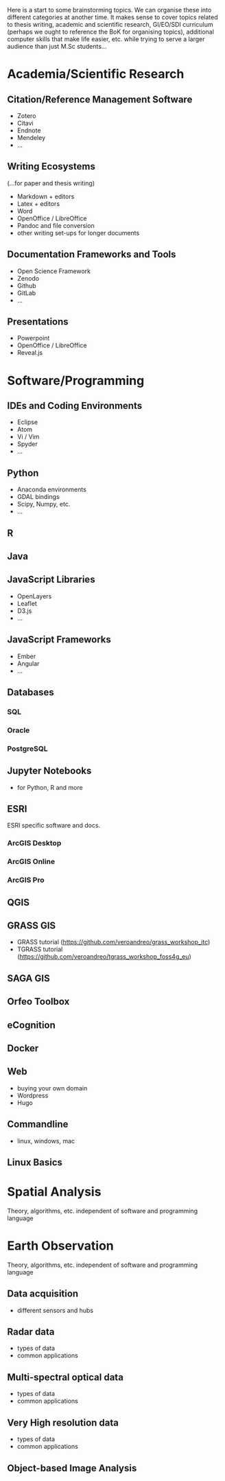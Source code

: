 Here is a start to some brainstorming topics. We can organise these into different categories at another time. It makes sense to cover topics related to thesis writing, academic and scientific research, GI/EO/SDI curriculum (perhaps we ought to reference the BoK for organising topics), additional computer skills that make life easier, etc. while trying to serve a larger audience than just M.Sc students...

# Academia/Scientific Research

## Citation/Reference Management Software
- Zotero
- Citavi
- Endnote
- Mendeley
- ...

## Writing Ecosystems

(...for paper and thesis writing)

- Markdown + editors
- Latex + editors
- Word
- OpenOffice / LibreOffice
- Pandoc and file conversion
- other writing set-ups for longer documents

## Documentation Frameworks and Tools
- Open Science Framework
- Zenodo
- Github
- GitLab
- ...

## Presentations
- Powerpoint
- OpenOffice / LibreOffice
- Reveal.js


# Software/Programming

## IDEs and Coding Environments
- Eclipse
- Atom
- Vi / Vim
- Spyder
- ...

## Python
- Anaconda environments
- GDAL bindings
- Scipy, Numpy, etc.
- ...

## R

## Java

## JavaScript Libraries
- OpenLayers
- Leaflet
- D3.js
- ...

## JavaScript Frameworks
- Ember
- Angular
- ...

## Databases

### SQL

### Oracle

### PostgreSQL

## Jupyter Notebooks
- for Python, R and more

## ESRI

ESRI specific software and docs.

### ArcGIS Desktop

### ArcGIS Online

### ArcGIS Pro

## QGIS

## GRASS GIS

- GRASS tutorial (https://github.com/veroandreo/grass_workshop_itc)
- TGRASS tutorial (https://github.com/veroandreo/tgrass_workshop_foss4g_eu)


## SAGA GIS

## Orfeo Toolbox

## eCognition

## Docker

## Web

- buying your own domain
- Wordpress
- Hugo

## Commandline
- linux, windows, mac

## Linux Basics


# Spatial Analysis
Theory, algorithms, etc. independent of software and programming language


# Earth Observation
Theory, algorithms, etc. independent of software and programming language

## Data acquisition
- different sensors and hubs

## Radar data
- types of data
- common applications

## Multi-spectral optical data
- types of data
- common applications

## Very High resolution data
- types of data
- common applications

## Object-based Image Analysis
